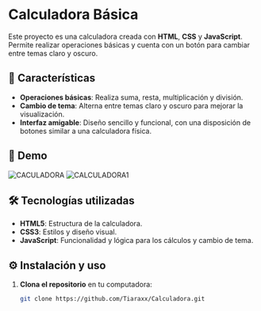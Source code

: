 # Calculadora Básica

Este proyecto es una calculadora creada con **HTML**, **CSS** y **JavaScript**. Permite realizar operaciones básicas y cuenta con un botón para cambiar entre temas claro y oscuro.

## 🚀 Características

- **Operaciones básicas**: Realiza suma, resta, multiplicación y división.
- **Cambio de tema**: Alterna entre temas claro y oscuro para mejorar la visualización.
- **Interfaz amigable**: Diseño sencillo y funcional, con una disposición de botones similar a una calculadora física.

## 🎨 Demo

![CACULADORA](https://github.com/user-attachments/assets/97e917c8-8663-4abc-858c-7097b330580f) 
![CALCULADORA1](https://github.com/user-attachments/assets/bbeb91f4-3969-45c5-a8b7-d9999ff28ebd)




## 🛠️ Tecnologías utilizadas

- **HTML5**: Estructura de la calculadora.
- **CSS3**: Estilos y diseño visual.
- **JavaScript**: Funcionalidad y lógica para los cálculos y cambio de tema.

## ⚙️ Instalación y uso

1. **Clona el repositorio** en tu computadora:
   ```bash
   git clone https://github.com/Tiaraxx/Calculadora.git
